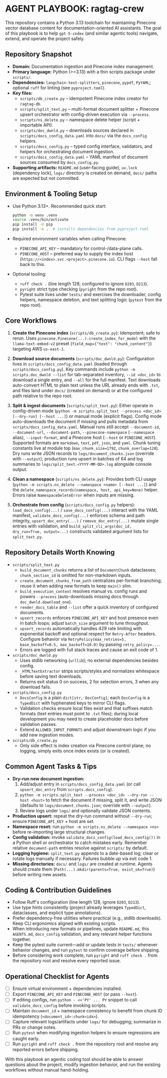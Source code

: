 # AGENT PLAYBOOK: ragtag-crew

This repository contains a Python 3.13 toolchain for maintaining Pinecone vector database content for documentation-oriented AI assistants. The goal of this playbook is to help `gpt-5-codex` (and similar agentic tools) navigate, extend, and operate the project safely.

## Repository Snapshot

- **Domain:** Documentation ingestion and Pinecone index management.
- **Primary language:** Python (>=3.13) with a thin scripts package under `scripts/`.
- **Dependencies:** `langchain-text-splitters`, `pinecone`, `pypdf`, `PyYAML`; optional `ruff` for linting (see `pyproject.toml`).
- **Key files:**
  - `scripts/db_create.py` – idempotent Pinecone index creator for `ragtag-db`.
  - `scripts/split_text.py` – multi-format document splitter + Pinecone upsert orchestrator with config-driven execution via `--process`.
  - `scripts/ns_delete.py` – namespace delete helper (script + importable API).
  - `scripts/doc_dwnld.py` – downloads sources declared in `scripts/docs_config_data.yaml` into `docs/` via the `docs_config` helpers.
  - `scripts/docs_config.py` – typed config interface, validators, and helpers for orchestrating document ingestion.
  - `scripts/docs_config_data.yaml` – YAML manifest of document sources consumed by `docs_config.py`.
- **Supporting artifacts:** `README.md` (user-facing guide), `uv.lock` (dependency lock), `logs/` directory is created on demand, `docs/` paths are expected but not committed.

## Environment & Tooling Setup

- Use Python 3.13+. Recommended quick start:

  ```bash
  python -m venv .venv
  source .venv/bin/activate
  pip install -U pip
  pip install -e .  # installs dependencies from pyproject.toml
  ```

- Required environment variables when calling Pinecone:
  - `PINECONE_API_KEY` – mandatory for control-/data-plane calls.
  - `PINECONE_HOST` – preferred way to supply the index host (`https://<index>.svc.<project>.pinecone.io`). CLI flags `--host` fall back to this.
- Optional tooling:
  - `ruff check .` (line length 128; configured to ignore `D203`, `D213`).
  - `pyright` strict type checking (`pyright` from the repo root).
  - Pytest suite lives under `tests/` and exercises the downloader, config helpers, namespace deletion, and text splitting logic (`pytest` from the repo root).

## Core Workflows

1. **Create the Pinecone index** (`scripts/db_create.py`): Idempotent; safe to rerun. Uses `pinecone.Pinecone(...).create_index_for_model` with the `llama-text-embed-v2` preset (`field_map={"text": "chunk_content"}`) targeting AWS `us-east-1`.

2. **Download source documents** (`scripts/doc_dwnld.py`): Configuration lives in `scripts/docs_config_data.yaml` (loaded through `scripts/docs_config.py`). Key commands include `python -m scripts.doc_dwnld --list` for tab-separated inventory, `--id <doc_id>` to download a single entry, and `--all` for the full manifest. Text downloads auto-convert HTML to plain text unless the URL already ends with `.txt`, and files land under `docs/` (created on demand) or at the configured path relative to the repo root.

3. **Split & ingest documents** (`scripts/split_text.py`): Either operate in config-driven mode (`python -m scripts.split_text --process <doc_id> [--dry-run] [--host ...]`) or manual mode (explicit flags). Config mode auto-downloads the document if missing and pulls metadata from `scripts/docs_config_data.yaml`. Manual runs still accept `--document-id`, `--document-url`, `--document-path`, `--pinecone-namespace` (`--namespace` alias), `--input-format`, and a Pinecone host (`--host` or `PINECONE_HOST`). Supported formats are `markdown`, `text`, `pdf`, `json`, and `yaml`. Chunk tuning constants live at module top (`max_chunk_size=1792`, `chunk_overlap=128`). Dry runs write JSON records to `logs/document_chunks.json` (override with `--output`); production runs upsert in batches of 64 and log summaries to `logs/split_text.<YYYY-MM-DD>.log` alongside console output.

4. **Clean a namespace** (`scripts/ns_delete.py`): Provides both CLI usage (`python -m scripts.ns_delete --namespace <name> [--host ...]`) and the `delete_namespace_records(namespace, host, api_key=None)` helper. Errors raise `NamespaceDeleteError` when inputs are missing.

5. **Orchestrate from config** (`scripts/docs_config.py` helpers): `load_docs_config(...)` / `save_docs_config(...)` interact with the YAML manifest, `validate_docs_config(...)` enforces schema and path integrity, `upsert_doc_entry(...)` / `remove_doc_entry(...)` mutate single entries with validation, and `build_split_cli_args(doc_id, dry_run=True, output=...)` constructs validated argument lists for `split_text.py`.

## Repository Details Worth Knowing

- `scripts/split_text.py`
  - `build_document_chunks` returns a list of `DocumentChunk` dataclasses; `chunk_section_id` is omitted for non-markdown inputs.
  - `create_document_chunks_from_path` centralizes per-format branching; reuse it when adding new formats to keep `main()` slim.
  - `build_execution_context` resolves manual vs. config runs and powers `--process` (auto-downloads missing docs through `doc_dwnld.download_one`).
  - `render_docs_table` and `--list` offer a quick inventory of configured documents.
  - `upsert_records` enforces `PINECONE_API_KEY` and host presence even in batch loops; adjust `batch_size` argument to tune throughput.
  - `upsert_records` automatically handles 429 rate limiting with exponential backoff and optional respect for `Retry-After` headers. Configure behavior via `RetryPolicy(max_retries=5, base_backoff=0.5, max_backoff=10.0)` by passing `retry_policy=...`.
  - Errors are logged with full stack traces and cause an exit code of 1.
- `scripts/doc_dwnld.py`
  - Uses stdlib networking (`urllib`); no external dependencies besides config.
  - `_HTMLTextExtractor` strips scripts/styles and normalizes whitespace before saving text downloads.
  - Returns exit status 0 on success, 2 for selection errors, 3 when any download fails.
- `scripts/docs_config.py`
  - `DocsConfig` is a plain `dict[str, DocConfig]`; each `DocConfig` is a `TypedDict` with hyphenated keys to mirror CLI flags.
  - Validation checks ensure local files exist and that suffixes match formats (text entries must point to `.txt` files); during local development you may need to create placeholder docs before validation passes.
  - Extend `ALLOWED_INPUT_FORMATS` and adjust downstream logic if you add new ingestion modes.
- `scripts/db_create.py`
  - Only side effect is index creation via Pinecone control plane; no logging, simply exits once index exists (or is created).

## Common Agent Tasks & Tips

- **Dry-run new document ingestion:**
  1. Add/adjust entry in `scripts/docs_config_data.yaml` (or call `upsert_doc_entry` from `scripts.docs_config`).
  2. `python -m scripts.split_text --process <doc_id> --dry-run --host <host>` to fetch the document if missing, split it, and write JSON (defaults to `logs/document_chunks.json`; override with `--output`).
  3. Review logs under `logs/` and optionally validate JSON contents.
- **Production upsert:** repeat the dry-run command without `--dry-run`; ensure `PINECONE_API_KEY` + host are set.
- **Namespace reset:** run `python -m scripts.ns_delete --namespace <ns>` before re-importing large structural changes.
- **Config validation:** invoke `validate_docs_config(load_docs_config())` in a Python shell or orchestrator to catch mistakes early. Remember relative `document-path` entries resolve against `scripts/` by default.
- **Logging hygiene:** `split_text.py` appends to a date-based log; clear or rotate logs manually if necessary. Failures bubble up via exit code 1.
- **Missing directories:** `docs/` and `logs/` are created at runtime. Agents should create them (`Path(...).mkdir(parents=True, exist_ok=True)`) before writing new assets.

## Coding & Contribution Guidelines

- Follow Ruff's configuration (line length 128, ignore `D203`, `D213`).
- Use type hints consistently (project already leverages `TypedDict`, dataclasses, and explicit type annotations).
- Prefer dependency-free utilities where practical (e.g., stdlib downloads). Keep CLI ergonomics aligned with existing scripts.
- When introducing new formats or pipelines, update `README.md`, this `AGENTS.md`, `docs_config` validation, and any relevant helper functions together.
- Keep the pytest suite current—add or update tests in `tests/` whenever behavior changes, and run `pytest` to confirm coverage before shipping.
- Before considering work complete, run `pyright` and `ruff check .` from the repository root and resolve every reported issue.

## Operational Checklist for Agents

- [ ] Ensure virtual environment + dependencies installed.
- [ ] Export `PINECONE_API_KEY` and `PINECONE_HOST` (or pass `--host`).
- [ ] If editing configs, run `python - <<'PY' ... PY` snippet to call `validate_docs_config` before invoking scripts.
- [ ] Maintain `document_id` + namespace consistency to benefit from chunk ID idempotency (`<document_id>:chunk<idx>`).
- [ ] Capture relevant logs/artifacts under `logs/` for debugging; summarize in PRs or change notes.
- [ ] Run `pytest` when modifying ingestion helpers to ensure regressions are caught early.
- [ ] Run `pyright` and `ruff check .` from the repository root and resolve any reported errors before shipping.

With this playbook an agentic coding tool should be able to answer questions about the project, modify ingestion behavior, and run the existing workflows without manual hand-holding.
